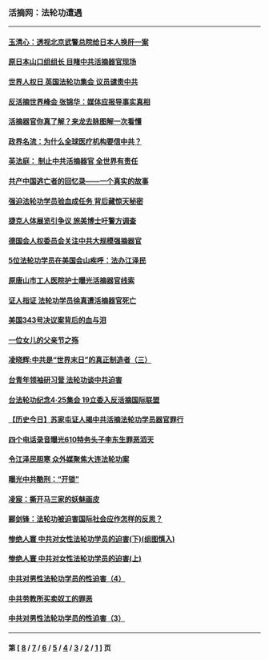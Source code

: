 ### 活摘网：法轮功遭遇
---
#### [玉清心：透视北京武警总院给日本人换肝一案](../../pages/nf5881/n13771978.md) 
#### [原日本山口组组长 目睹中共活摘器官现场](../../pages/nf5881/n13767360.md) 
#### [世界人权日 英国法轮功集会 议员谴责中共](../../pages/nf5881/n13431763.md) 
#### [反活摘世界峰会 张锦华：媒体应报导事实真相](../../pages/nf5881/n13278502.md) 
#### [活摘器官你真了解？来龙去脉图解一次看懂](../../pages/nf5881/n13013820.md) 
#### [政界名流：为什么全球医疗机构要信中共？](../../pages/nf5881/n11945479.md) 
#### [英法庭： 制止中共活摘器官 全世界有责任](../../pages/nf5881/n11330691.md) 
#### [共产中国逃亡者的回忆录——一个真实的故事](../../pages/nf5881/n10918649.md) 
#### [强迫法轮功学员验血成任务 背后藏惊天秘密](../../pages/nf5881/n4252384.md) 
#### [捷克人体展览引争议 旅美博士吁警方调查](../../pages/nf5881/n9429187.md) 
#### [德国会人权委员会关注中共大规模强摘器官](../../pages/nf5881/n8418950.md) 
#### [5位法轮功学员在美国会山疾呼：法办江泽民](../../pages/nf5881/n8101519.md) 
#### [原唐山市工人医院护士曝光活摘器官线索](../../pages/nf5881/n8076384.md) 
#### [证人指证 法轮功学员徐真遭活摘器官死亡](../../pages/nf5881/n8042467.md) 
#### [美国343号决议案背后的血与泪](../../pages/nf5881/n8020684.md) 
#### [一位女儿的父亲节之殇](../../pages/nf5881/n8014122.md) 
#### [凌晓辉:中共是“世界末日”的真正制造者（三）](../../pages/nf5881/n4210333.md) 
#### [台青年领袖研习营 法轮功谈中共迫害](../../pages/nf5881/n4141857.md) 
#### [台法轮功纪念4‧25集会 19立委入反活摘国际联盟](../../pages/nf5881/n4141821.md) 
#### [【历史今日】苏家屯证人揭中共活摘法轮功学员器官罪行](../../pages/nf5881/n4135912.md) 
#### [四个电话录音曝光610特务头子李东生罪恶滔天](../../pages/nf5881/n4040060.md) 
#### [令江泽民胆寒 众外媒聚焦大连法轮功案](../../pages/nf5881/n3932671.md) 
#### [曝光中共酷刑：“开锁”](../../pages/nf5881/n3889373.md) 
#### [凌宸：撕开马三家的妖魅画皮](../../pages/nf5881/n3849369.md) 
#### [郦剑锋：法轮功被迫害国际社会应作怎样的反思？](../../pages/nf5881/n3824560.md) 
#### [惨绝人寰 中共对女性法轮功学员的迫害(下)(组图慎入)](../../pages/nf5881/n3816285.md) 
#### [惨绝人寰 中共对女性法轮功学员的迫害(上)](../../pages/nf5881/n3815374.md) 
#### [中共对男性法轮功学员的性迫害（4）](../../pages/nf5881/n3769144.md) 
#### [中共劳教所买卖奴工的罪恶](../../pages/nf5881/n3769378.md) 
#### [中共对男性法轮功学员的性迫害（3）](../../pages/nf5881/n3768231.md) 

---
#### 第 [ [8](./8.md) / [7](./7.md) / [6](./6.md) / [5](./5.md) / [4](./4.md) / [3](./3.md) / [2](./2.md) / [1](./1.md) ] 页
